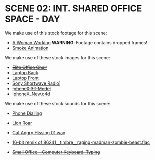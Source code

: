 # SCENE 02: INT. SHARED OFFICE SPACE - DAY

We make use of this stock footage for this scene:

- [A Woman Working](https://www.pexels.com/video/a-woman-working-5717280/) **WARNING**: Footage contains dropped frames!
- [Smoke Animation](https://www.vecteezy.com/video/8260044-smoke-animation-design-from-right-screen)

We make use of these stock images for this scene:

- ~~[Elite Office Chair](https://www.pngkey.com/download/u2e6w7t4w7i1i1a9_elite-office-chair-office-chairs-high-back/)~~
- [Laptop Back]()
- [Laptop Front]()
- [Sony Shortwave Radio](https://www.cleanpng.com/png-digital-radio-fm-broadcasting-sony-shortwave-radio-5059343/)]
- ~~[IphoneX 3D Model](https://free3d.com/3d-model/iphonex-113534.html)~~
- [IphoneX_New.c4d](https://mega.nz/file/LLgWxbhZ#AaA4ommUjggWFz6iTeVjBeKe3rWVVKbRZ9gDxWYxbKM)

We make use of these stock sounds for this scene:

- [Phone Dialling](https://freesound.org/people/JSilverSound/sounds/612101/)
- [Lion Roar](https://freesound.org/people/qubodup/sounds/212764/)
- [Cat Angry Hissing 01.wav](https://freesound.org/people/promete/sounds/67444/)
- [16-bit remix of 86241__timbre__raging-madman-zombie-beast.flac](https://freesound.org/people/Timbre/sounds/202175/)

- ~~[Small Office - Computer Keyboard, Typing](https://artlist.io/sfx/track/small-office---computer-keyboard-typing/68413)~~